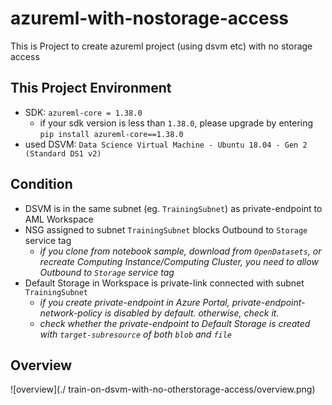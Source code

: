 # azureml-with-nostorage-access
This is Project to create azureml project (using dsvm etc) with no storage access

## This Project Environment
- SDK: `azureml-core = 1.38.0`
  - if your sdk version is less than `1.38.0`, please upgrade by entering `pip install azureml-core==1.38.0`
- used DSVM: `Data Science Virtual Machine - Ubuntu 18.04 - Gen 2 (Standard DS1 v2)`

## Condition
- DSVM is in the same subnet (eg. `TrainingSubnet`) as private-endpoint to AML Workspace
- NSG assigned to subnet `TrainingSubnet` blocks Outbound to `Storage` service tag
  - *if you clone from notebook sample, download from `OpenDatasets`, or recreate Computing Instance/Computing Cluster, you need to allow Outbound to `Storage` service tag*
- Default Storage in Workspace is private-link connected with subnet `TrainingSubnet`
  - *if you create private-endpoint in Azure Portal, private-endpoint-network-policy is disabled by default. otherwise, check it.*
  - *check whether the private-endpoint to Default Storage is created with `target-subresource` of both `blob` and `file`*

## Overview
![overview](./ train-on-dsvm-with-no-otherstorage-access/overview.png)
